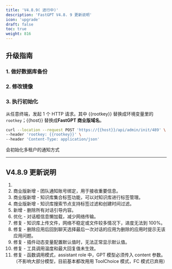 ```yaml
---
title: 'V4.8.9( 进行中)'
description: 'FastGPT V4.8. 9 更新说明'
icon: 'upgrade'
draft: false
toc: true
weight: 816
---
```


## 升级指南

### 1. 做好数据库备份

### 2. 修改镜像


### 3. 执行初始化

从任意终端，发起 1 个 HTTP 请求。其中 {{rootkey}} 替换成环境变量里的 `rootkey`；{{host}} 替换成**FastGPT 商业版域名**。

```bash
curl --location --request POST 'https://{{host}}/api/admin/init/489' \
--header 'rootkey: {{rootkey}}' \
--header 'Content-Type: application/json'
```

会初始化多租户的通知方式

-------

## V4.8.9 更新说明

1. 
2. 商业版新增 - 团队通知账号绑定，用于接收重要信息。
3. 商业版新增 - 知识库集合标签功能，可以对知识库进行标签管理。
4. 商业版新增 - 知识库搜索节点支持标签过滤和创建时间过滤。
5. 新增 - 删除所有对话引导内容。
6. 优化 - 对话框信息懒加载，减少网络传输。
7. 修复 - 知识库上传文件，网络不稳定或文件较多情况下，进度无法到 100%。
8. 修复 - 删除应用后回到聊天选择最后一次对话的应用为删除的应用时提示无该应用问题。
9. 修复 - 插件动态变量配置默认值时，无法正常显示默认值。
10. 修复 - 工具调用温度和最大回复值未生效。
11. 修复 - 函数调用模式，assistant role 中，GPT 模型必须传入 content 参数。（不影响大部分模型，目前基本都改用用 ToolChoice 模式，FC 模式已弃用）